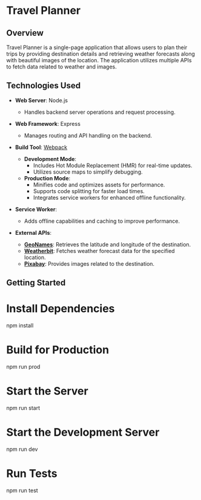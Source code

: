 # Travel Planner

## Overview

Travel Planner is a single-page application that allows users to plan their trips by providing destination details and retrieving weather forecasts along with beautiful images of the location. The application utilizes multiple APIs to fetch data related to weather and images.

## Technologies Used

- **Web Server**: Node.js
  - Handles backend server operations and request processing.

- **Web Framework**: Express
  - Manages routing and API handling on the backend.

- **Build Tool**: [Webpack](https://webpack.js.org/)
  - **Development Mode**:
    - Includes Hot Module Replacement (HMR) for real-time updates.
    - Utilizes source maps to simplify debugging.
  - **Production Mode**:
    - Minifies code and optimizes assets for performance.
    - Supports code splitting for faster load times.
    - Integrates service workers for enhanced offline functionality.

- **Service Worker**:
  - Adds offline capabilities and caching to improve performance.

- **External APIs**:
  - **[GeoNames](http://www.geonames.org/export/web-services.html)**: Retrieves the latitude and longitude of the destination.
  - **[Weatherbit](https://www.weatherbit.io/api)**: Fetches weather forecast data for the specified location.
  - **[Pixabay](https://pixabay.com/api/docs/)**: Provides images related to the destination.

## Getting Started

# Install Dependencies
npm install

# Build for Production
npm run prod

# Start the Server
npm run start

# Start the Development Server
npm run dev


# Run Tests
npm run test
